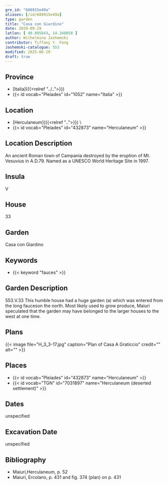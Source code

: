 ```yaml
---
gre_id: "688915e49a"
aliases: [/id/688915e49a]
type: garden
title: "Casa con Giardino"
date: 2020-09-29
latlon: [ 40.805843, 14.348058 ]
author: Wilhelmina Jashemski
contributor: Tiffany Y. Fong
Jashemski-catalogue: 553
modified: 2025-06-29
draft: true
---
```


## Province

- [Italia]({{<relref "../..">}})
- {{< id vocab="Pleiades" id="1052" name="Italia" >}}

## Location

- [Herculaneum]({{<relref "..">}}) \
- {{< id vocab="Pleiades" id="432873" name="Herculaneum" >}}

## Location Description

An ancient Roman town of Campania destroyed by the eruption of Mt. Vesuvius in A.D.79. Named as a UNESCO World Heritage Site in 1997.

## Insula

V

## House

33

## Garden

Casa con Giardino

## Keywords

- {{< keyword "fauces" >}}

## Garden Description

553.V.33
This humble house had a huge garden (a) which was entered from the long fauceson the north. Most likely used to grow produce, Maiuri speculated that the garden may have belonged to the larger houses to the west at one time.

## Plans

{{< image file="H_3_3-17.jpg" caption="Plan of Casa A Graticcio" credit="" alt="" >}}

## Places

- {{< id vocab="Pleiades" id="432873" name="Herculaneum" >}}
- {{< id vocab="TGN" id="7031897" name="Herculaneum (deserted settlement)" >}}

## Dates

unspecified

## Excavation Date

unspecified

## Bibliography

- Maiuri,Herculaneum, p. 52
- Maiuri, Ercolano, p. 431 and fig. 374 (plan) on p. 431


